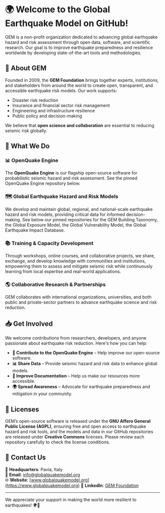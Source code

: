 # 🌍 Welcome to the **Global Earthquake Model** on GitHub!

GEM is a non-profit organization dedicated to advancing global earthquake hazard and risk assessment through open data, software, and scientific research. Our goal is to improve earthquake preparedness and resilience worldwide by developing state-of-the-art tools and methodologies.

## 🚀 About GEM

Founded in 2009, the **GEM Foundation** brings together experts, institutions, and stakeholders from around the world to create open, transparent, and accessible earthquake risk models. Our work supports:

- Disaster risk reduction
- Insurance and financial sector risk management
- Engineering and infrastructure resilience
- Public policy and decision-making

We believe that **open science and collaboration** are essential to reducing seismic risk globally.

## 🔬 What We Do

### 📊 **OpenQuake Engine**
The **OpenQuake Engine** is our flagship open-source software for probabilistic seismic hazard and risk assessment. See the pinned OpenQuake Engine repository below.

### 🗺️ **Global Earthquake Hazard and Risk Models**
We develop and maintain global, regional, and national-scale earthquake hazard and risk models, providing critical data for informed decision-making. See below our pinned repositories for the GEM Building Taxonomy, the Global Exposure Model, the Global Vulnerability Model, the Global Earthquake Impact Database.

### 📚 **Training & Capacity Development**
Through workshops, online courses, and collaborative projects, we share, exchange, and develop knowledge with communities and institutions, empowering them to assess and mitigate seismic risk while continuously learning from local expertise and real-world applications.

### 🌎 **Collaborative Research & Partnerships**
GEM collaborates with international organizations, universities, and both public and private-sector partners to advance earthquake science and risk reduction.

## 📥 Get Involved

We welcome contributions from researchers, developers, and anyone passionate about earthquake risk reduction. Here's how you can help:

- **📂 Contribute to the OpenQuake Engine** – Help improve our open-source software.
- **📊 Share Data** – Provide seismic hazard and risk data to enhance global models.
- **📖 Improve Documentation** – Help us make our resources more accessible.
- **🌍 Spread Awareness** – Advocate for earthquake preparedness and mitigation in your community.

## 📜 Licenses

GEM’s open-source software is released under the **GNU Affero General Public License (AGPL)**, ensuring free and open access to earthquake hazard and risk tools, and the models and data in our GitHub repositories are released under **Creative Commons** licenses. Please review each repository carefully to check the license conditions.

 
## 📧 Contact Us

📍 **Headquarters**: Pavia, Italy  
📧 **Email**: info@globalquakemodel.org  
🌐 **Website**: [www.globalquakemodel.org](https://www.globalquakemodel.org) 
🔗 **LinkedIn**: [GEM Foundation](https://www.linkedin.com/company/global-earthquake-model-foundation/)

---

We appreciate your support in making the world more resilient to earthquakes! 🌍💙
